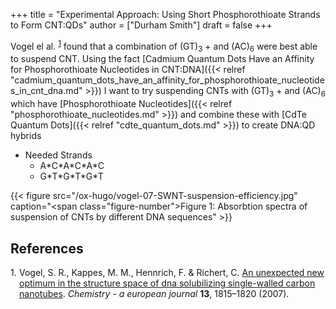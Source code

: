 +++
title = "Experimental Approach: Using Short Phosphorothioate Strands to Form CNT:QDs"
author = ["Durham Smith"]
draft = false
+++

Vogel el al. <sup><a href="#citeproc_bib_item_1">1</a></sup> found that a combination of (GT)<sub>3</sub> + and (AC)<sub>6</sub> were best able to suspend CNT. Using the fact [Cadmium Quantum Dots Have an Affinity for Phosphorothioate Nucleotides in CNT:DNA]({{< relref "cadmium_quantum_dots_have_an_affinity_for_phosphorothioate_nucleotides_in_cnt_dna.md" >}}) I want to try suspending CNTs with (GT)<sub>3</sub> + and (AC)<sub>6</sub> which have [Phosphorothioate Nucleotides]({{< relref "phosphorothioate_nucleotides.md" >}}) and combine these with [CdTe Quantum Dots]({{< relref "cdte_quantum_dots.md" >}}) to create DNA:QD hybrids

-   Needed Strands
    -   A\*C\*A\*C\*A\*C
    -   G\*T\*G\*T\*G\*T

<a id="figure--fig:short-strand-solubalizing-cnt"></a>

{{< figure src="/ox-hugo/vogel-07-SWNT-suspension-efficiency.jpg" caption="<span class=\"figure-number\">Figure 1: </span>Absorbtion spectra of suspension of CNTs by different DNA sequences" >}}

## References

<style>.csl-left-margin{float: left; padding-right: 0em;}
 .csl-right-inline{margin: 0 0 0 1em;}</style><div class="csl-bib-body">
  <div class="csl-entry"><a id="citeproc_bib_item_1"></a>
    <div class="csl-left-margin">1.</div><div class="csl-right-inline">Vogel, S. R., Kappes, M. M., Hennrich, F. &#38; Richert, C. <a href="https://doi.org/10.1002/chem.200600988">An unexpected new optimum in the structure space of dna solubilizing single-walled carbon nanotubes</a>. <i>Chemistry - a european journal</i> <b>13</b>, 1815–1820 (2007).</div>
  </div>
</div>
